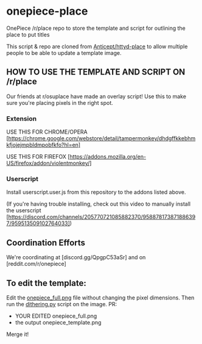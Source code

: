 # onepiece-place
OnePiece /r/place repo to store the template and script for outlining the place to put titles 

This script & repo are cloned from [Anticept/httyd-place](https://github.com/anticept/httyd-place) to allow multiple people to be able to update a template image.

## HOW TO USE THE TEMPLATE AND SCRIPT ON /r/place
Our friends at r/osuplace have made an overlay script! Use this to make sure you're placing pixels in the right spot.

### Extension

USE THIS FOR CHROME/OPERA
[https://chrome.google.com/webstore/detail/tampermonkey/dhdgffkkebhmkfjojejmpbldmpobfkfo?hl=en]

USE THIS FOR FIREFOX
[https://addons.mozilla.org/en-US/firefox/addon/violentmonkey/]

### Userscript

Install userscript.user.js from this repository to the addons listed above.

(If you're having trouble installing, check out this video to manually install the userscript [https://discord.com/channels/205770721085882370/958878173871886397/959513509102764033])

## Coordination Efforts

We're coordinating at [discord.gg/QpgpC53aSr] and on [reddit.com/r/onepiece]

## To edit the template:

Edit the [onepiece_full.png](onepiece_full.png) file without changing the pixel dimensions. Then run the [dithering.py](dithering.py) script on the image. PR:

* YOUR EDITED onepiece_full.png
* the output onepiece_template.png

Merge it!
